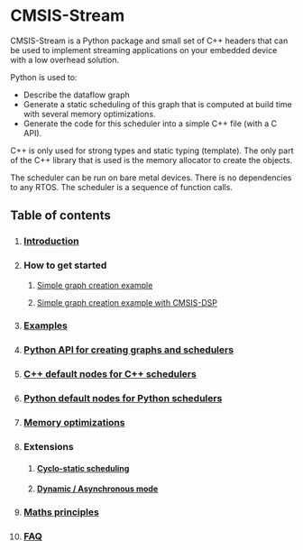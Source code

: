 # CMSIS-Stream

CMSIS-Stream is a Python package and small set of C++ headers that can be used to implement streaming applications on your embedded device with a low overhead solution.

Python is used to:

* Describe the dataflow graph
* Generate a static scheduling of this graph that is computed at build time with several memory optimizations. 
* Generate the code for this scheduler into a simple C++ file (with a C API).

C++ is only used for strong types and static typing (template). The only part of the C++ library that is used is the memory allocator to create the objects.

The scheduler can be run on bare metal devices. There is no dependencies to any RTOS. The scheduler is a sequence of function calls.

## Table of contents

1. ### [Introduction](Documentation/Introduction.md)

2. ### How to get started

   1. [Simple graph creation example](Examples/simple/README.md)

   2. [Simple graph creation example with CMSIS-DSP](Examples/simpledsp/README.md)

3. ### [Examples](Examples/README.md)

4. ### [Python API for creating graphs and schedulers](Documentation/PythonAPI.md)

5. ### [C++ default nodes for C++ schedulers](Documentation/CPPNodes.md)

6. ### [Python default nodes for Python schedulers](Documentation/PythonNodes.md)

7. ### [Memory optimizations](Documentation/Memory.md)

8. ### Extensions

   1. #### [Cyclo-static scheduling](Documentation/CycloStatic.md)

   2. #### [Dynamic / Asynchronous mode](Documentation/Async.md)

9. ### [Maths principles](Documentation/MATHS.md)

10. ### [FAQ](Documentation/FAQ.md)



